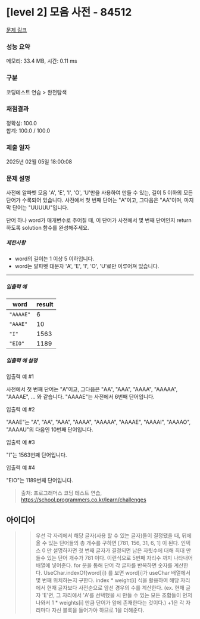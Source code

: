 # [level 2] 모음 사전 - 84512 

[문제 링크](https://school.programmers.co.kr/learn/courses/30/lessons/84512) 

### 성능 요약

메모리: 33.4 MB, 시간: 0.11 ms

### 구분

코딩테스트 연습 > 완전탐색

### 채점결과

정확성: 100.0<br/>합계: 100.0 / 100.0

### 제출 일자

2025년 02월 05일 18:00:08

### 문제 설명

<p>사전에 알파벳 모음 'A', 'E', 'I', 'O', 'U'만을 사용하여 만들 수 있는, 길이 5 이하의 모든 단어가 수록되어 있습니다. 사전에서 첫 번째 단어는 "A"이고, 그다음은 "AA"이며, 마지막 단어는 "UUUUU"입니다.</p>

<p>단어 하나 word가 매개변수로 주어질 때, 이 단어가 사전에서 몇 번째 단어인지 return 하도록 solution 함수를 완성해주세요.</p>

<h5>제한사항</h5>

<ul>
<li>word의 길이는 1 이상 5 이하입니다.</li>
<li>word는 알파벳 대문자 'A', 'E', 'I', 'O', 'U'로만 이루어져 있습니다.</li>
</ul>

<hr>

<h5>입출력 예</h5>
<table class="table">
        <thead><tr>
<th>word</th>
<th>result</th>
</tr>
</thead>
        <tbody><tr>
<td><code>"AAAAE"</code></td>
<td>6</td>
</tr>
<tr>
<td><code>"AAAE"</code></td>
<td>10</td>
</tr>
<tr>
<td><code>"I"</code></td>
<td>1563</td>
</tr>
<tr>
<td><code>"EIO"</code></td>
<td>1189</td>
</tr>
</tbody>
      </table>
<h5>입출력 예 설명</h5>

<p>입출력 예 #1</p>

<p>사전에서 첫 번째 단어는 "A"이고, 그다음은 "AA", "AAA", "AAAA", "AAAAA", "AAAAE", ... 와 같습니다. "AAAAE"는 사전에서 6번째 단어입니다.</p>

<p>입출력 예 #2</p>

<p>"AAAE"는  "A", "AA", "AAA", "AAAA", "AAAAA", "AAAAE", "AAAAI", "AAAAO", "AAAAU"의 다음인 10번째 단어입니다.</p>

<p>입출력 예 #3</p>

<p>"I"는 1563번째 단어입니다.</p>

<p>입출력 예 #4</p>

<p>"EIO"는 1189번째 단어입니다.</p>


> 출처: 프로그래머스 코딩 테스트 연습, https://school.programmers.co.kr/learn/challenges

## 아이디어
>> 우선 각 자리에서 해당 글자(사용 할 수 있는 글자)들이 결정됐을 때, 뒤에 올 수 있는 단어들의 총 개수를 구하면
>> [781, 156, 31, 6, 1] 이 된다. 인덱스 0 만 설명하자면 첫 번째 글자가 결정되면 남은 자릿수에 대해 최대 만들수 있는 단어 개수가 781 이다.
>> 이런식으로 5번째 자리수 까지 나타내어 배열에 넣어준다. for 문을 통해 단어 각 글자를 반복하면 숫자를 계산한다. UseChar.indexOf(word[i]) 를 보면 word[i]가 useChar 배열에서 몇 번째 위치하는지 구한다.
>index * weight[i] 식을 활용하여 해당 자리에서 현재 글자보다 사전순으로 앞선 경우의 수를 계산한다. (ex. 현재 글자 'E'면, 그 자리에서 'A'를 선택했을 시 만들 수 있는 모든 조합들이 먼저 나와서 1 * weights[i] 만큼 단어가 앞에 존재한다는 것이다.) +1은 각 자리마다 자신 블록을 들어가야 하므로 1을 더해준다.
